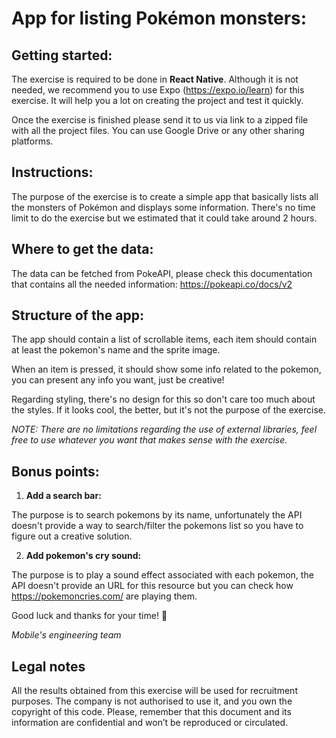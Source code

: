 # App for listing Pokémon monsters:

## Getting started:

The exercise is required to be done in **React Native**. Although it is not needed, we recommend you to use Expo (https://expo.io/learn) for this exercise. It will help you a lot on creating the project and test it quickly.

Once the exercise is finished please send it to us via link to a zipped file with all the project files. You can use Google Drive or any other sharing platforms.

## Instructions:

The purpose of the exercise is to create a simple app that basically lists all the monsters of Pokémon and displays some information.
There's no time limit to do the exercise but we estimated that it could take around 2 hours.

## Where to get the data:

The data can be fetched from PokeAPI, please check this documentation that contains all the needed information:
https://pokeapi.co/docs/v2

## Structure of the app:

The app should contain a list of scrollable items, each item should contain at least the pokemon's name and the sprite image.

When an item is pressed, it should show some info related to the pokemon, you can present any info you want, just be creative!

Regarding styling, there's no design for this so don't care too much about the styles. If it looks cool, the better, but it's not the purpose of the exercise.

_NOTE: There are no limitations regarding the use of external libraries, feel free to use whatever you want that makes sense with the exercise._

## Bonus points:

1. **Add a search bar:**

The purpose is to search pokemons by its name, unfortunately the API doesn't provide a way to search/filter the pokemons list so you have to figure out a creative solution.

2. **Add pokemon's cry sound:**

The purpose is to play a sound effect associated with each pokemon, the API doesn't provide an URL for this resource but you can check how https://pokemoncries.com/ are playing them.

Good luck and thanks for your time! :confetti_ball:

_Mobile's engineering team_

## Legal notes

All the results obtained from this exercise will be used for recruitment purposes. The company is not authorised to use it, and you own the copyright of this code. Please, remember that this document and its information are confidential and won’t be reproduced or circulated.


